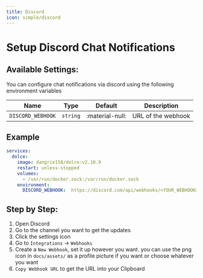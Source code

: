 ```yaml
---
title: Discord
icon: simple/discord
---
```


# Setup Discord Chat Notifications

## Available Settings:

You can configure chat notifications via discord using the following environment variables

| Name              | Type     | Default         | Description        |
| ----------------- | -------- | --------------- | ------------------ |
| `DISCORD_WEBHOOK` | `string` | :material-null: | URL of the webhook |

## Example

```yaml
services:
  dolce:
    image: dangrie158/dolce:v2.10.9
    restart: unless-stopped
    volumes:
      - /var/run/docker.sock:/var/run/docker.sock
    environment:
      DISCORD_WEBHOOK:  https://discord.com/api/webhooks/<YOUR_WEBHOOK>
```

## Step by Step:

1. Open Discord
2. Go to the channel you want to get the updates
3. Click the settings icon
4. Go to `Integrations` -> `Webhooks`
5. Create a `New Webhook`, set it up however you want. you can use the png icon in `docs/assets/` as a profile picture
   if you want or choose whatever you want
6. `Copy Webhook URL` to get the URL into your Clipboard
